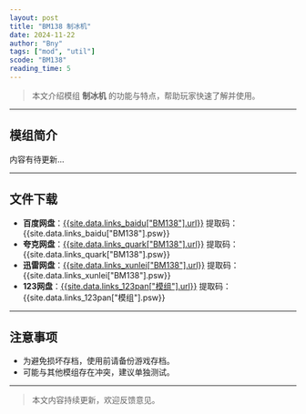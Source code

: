 ```yaml
---
layout: post
title: "BM138 制冰机"
date: 2024-11-22
author: "Bny"
tags: ["mod", "util"]
scode: "BM138"
reading_time: 5
---
```


> 本文介绍模组 **制冰机** 的功能与特点，帮助玩家快速了解并使用。

---

## 模组简介

内容有待更新...

---

## 文件下载
- **百度网盘**：[{{site.data.links_baidu["BM138"].url}}]({{site.data.links_baidu["BM138"].url}}) 提取码：{{site.data.links_baidu["BM138"].psw}}
- **夸克网盘**：[{{site.data.links_quark["BM138"].url}}]({{site.data.links_quark["BM138"].url}}) 提取码：{{site.data.links_quark["BM138"].psw}}
- **迅雷网盘**：[{{site.data.links_xunlei["BM138"].url}}]({{site.data.links_xunlei["BM138"].url}}) 提取码：{{site.data.links_xunlei["BM138"].psw}}
- **123网盘**：[{{site.data.links_123pan["模组"].url}}]({{site.data.links_123pan["模组"].url}}) 提取码：{{site.data.links_123pan["模组"].psw}}

---

## 注意事项
- 为避免损坏存档，使用前请备份游戏存档。
- 可能与其他模组存在冲突，建议单独测试。

---

> 本文内容持续更新，欢迎反馈意见。
